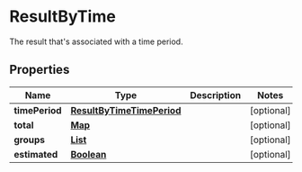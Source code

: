 

# ResultByTime

The result that's associated with a time period.

## Properties

| Name | Type | Description | Notes |
|------------ | ------------- | ------------- | -------------|
|**timePeriod** | [**ResultByTimeTimePeriod**](ResultByTimeTimePeriod.md) |  |  [optional] |
|**total** | [**Map**](Map.md) |  |  [optional] |
|**groups** | [**List**](List.md) |  |  [optional] |
|**estimated** | [**Boolean**](Boolean.md) |  |  [optional] |



